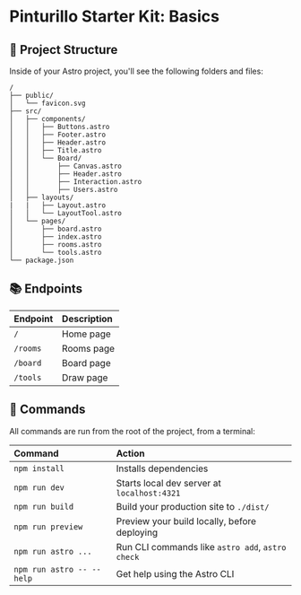 # Pinturillo Starter Kit: Basics

## 🚀 Project Structure

Inside of your Astro project, you'll see the following folders and files:

```text
/
├── public/
│   └── favicon.svg
├── src/
│   ├── components/
│   │   ├── Buttons.astro
│   │   ├── Footer.astro
│   │   ├── Header.astro
│   │   ├── Title.astro
│   │   └── Board/
│   │       ├── Canvas.astro
│   │       ├── Header.astro
│   │       ├── Interaction.astro
│   │       ├── Users.astro
│   ├── layouts/
|   |   ├── Layout.astro
│   │   └── LayoutTool.astro
│   └── pages/
│       ├── board.astro
│       ├── index.astro
│       ├── rooms.astro
│       └── tools.astro
└── package.json
```
## 📚 Endpoints

| Endpoint | Description |
| :------- | :---------- |
| `/`      | Home page   |
| `/rooms` | Rooms page  |
| `/board` | Board page  |
| `/tools` | Draw page   |

## 🧞 Commands

All commands are run from the root of the project, from a terminal:

| Command                   | Action                                           |
| :------------------------ | :----------------------------------------------- |
| `npm install`             | Installs dependencies                            |
| `npm run dev`             | Starts local dev server at `localhost:4321`      |
| `npm run build`           | Build your production site to `./dist/`          |
| `npm run preview`         | Preview your build locally, before deploying     |
| `npm run astro ...`       | Run CLI commands like `astro add`, `astro check` |
| `npm run astro -- --help` | Get help using the Astro CLI                     |


